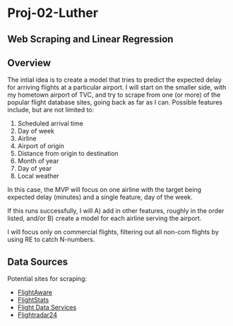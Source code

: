 # Proj-02-Luther
Web Scraping and Linear Regression
---

## Overview
The intial idea is to create a model that tries to predict the expected delay for arriving flights at a particular airport. I will start on the smaller side, with my hometown airport of TVC, and try to scrape from one (or more) of the popular flight database sites, going back as far as I can. Possible features include, but are not limited to:

1. Scheduled arrival time
1. Day of week
1. Airline
1. Airport of origin
1. Distance from origin to destination
1. Month of year
1. Day of year
1. Local weather

In this case, the MVP will focus on one airline with the target being expected delay (minutes) and a single feature, day of the week.

If this runs successfully, I will A) add in other features, roughly in the order listed, and/or B) create a model for each airline serving the airport.

I will focus only on commercial flights, filtering out all non-com flights by using RE to catch N-numbers.

## Data Sources
Potential sites for scraping:
* [FlightAware](https://flightaware.com/)
* [FlightStats](http://www.flightstats.com/go/Home/home.do)
* [Flight Data Services](https://www.flightdataservices.com/)
* [Flightradar24](https://www.flightradar24.com/data/)

